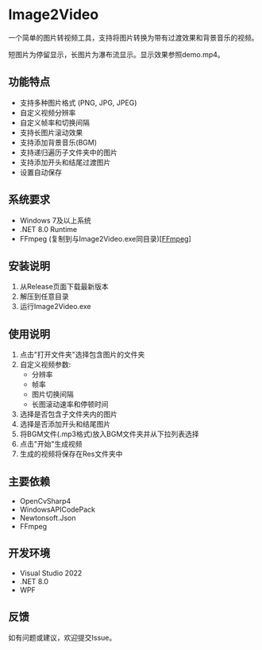 # Image2Video

一个简单的图片转视频工具，支持将图片转换为带有过渡效果和背景音乐的视频。

短图片为停留显示，长图片为瀑布流显示。显示效果参照demo.mp4。

## 功能特点

- 支持多种图片格式 (PNG, JPG, JPEG)
- 自定义视频分辨率
- 自定义帧率和切换间隔
- 支持长图片滚动效果
- 支持添加背景音乐(BGM)
- 支持递归遍历子文件夹中的图片
- 支持添加开头和结尾过渡图片
- 设置自动保存

## 系统要求

- Windows 7及以上系统
- .NET 8.0 Runtime
- FFmpeg (复制到与Image2Video.exe同目录)[[FFmpeg](https://ffmpeg.org/)]

## 安装说明

1. 从Release页面下载最新版本
2. 解压到任意目录
3. 运行Image2Video.exe

## 使用说明

1. 点击"打开文件夹"选择包含图片的文件夹
2. 自定义视频参数:
   - 分辨率
   - 帧率
   - 图片切换间隔
   - 长图滚动速率和停顿时间
3. 选择是否包含子文件夹内的图片
4. 选择是否添加开头和结尾图片
5. 将BGM文件(.mp3格式)放入BGM文件夹并从下拉列表选择
6. 点击"开始"生成视频
7. 生成的视频将保存在Res文件夹中

## 主要依赖

- OpenCvSharp4
- WindowsAPICodePack
- Newtonsoft.Json
- FFmpeg

## 开发环境

- Visual Studio 2022
- .NET 8.0
- WPF

## 反馈

如有问题或建议，欢迎提交Issue。
